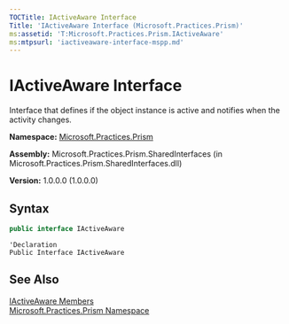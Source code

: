 ```yaml
---
TOCTitle: IActiveAware Interface
Title: 'IActiveAware Interface (Microsoft.Practices.Prism)'
ms:assetid: 'T:Microsoft.Practices.Prism.IActiveAware'
ms:mtpsurl: 'iactiveaware-interface-mspp.md'
---
```



# IActiveAware Interface

Interface that defines if the object instance is active and notifies when the activity changes.

**Namespace:** [Microsoft.Practices.Prism](/patterns-practices/reference/mspp-namespace)

**Assembly:** Microsoft.Practices.Prism.SharedInterfaces (in Microsoft.Practices.Prism.SharedInterfaces.dll)

**Version:** 1.0.0.0 (1.0.0.0)

## Syntax

```C#
public interface IActiveAware
```
```VB
'Declaration
Public Interface IActiveAware
```

## See Also

[IActiveAware Members](/patterns-practices/reference/iactiveaware-members-mspp)<br/>
[Microsoft.Practices.Prism Namespace](/patterns-practices/reference/mspp-namespace)<br/>